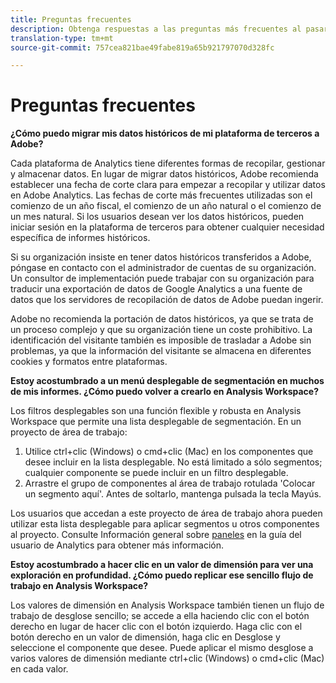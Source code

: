 ```yaml
---
title: Preguntas frecuentes
description: Obtenga respuestas a las preguntas más frecuentes al pasar de una plataforma de terceros a Adobe.
translation-type: tm+mt
source-git-commit: 757cea821bae49fabe819a65b921797070d328fc

---
```



# Preguntas frecuentes

**¿Cómo puedo migrar mis datos históricos de mi plataforma de terceros a Adobe?**

Cada plataforma de Analytics tiene diferentes formas de recopilar, gestionar y almacenar datos. En lugar de migrar datos históricos, Adobe recomienda establecer una fecha de corte clara para empezar a recopilar y utilizar datos en Adobe Analytics. Las fechas de corte más frecuentes utilizadas son el comienzo de un año fiscal, el comienzo de un año natural o el comienzo de un mes natural. Si los usuarios desean ver los datos históricos, pueden iniciar sesión en la plataforma de terceros para obtener cualquier necesidad específica de informes históricos.

Si su organización insiste en tener datos históricos transferidos a Adobe, póngase en contacto con el administrador de cuentas de su organización. Un consultor de implementación puede trabajar con su organización para traducir una exportación de datos de Google Analytics a una fuente de datos que los servidores de recopilación de datos de Adobe puedan ingerir.

Adobe no recomienda la portación de datos históricos, ya que se trata de un proceso complejo y que su organización tiene un coste prohibitivo. La identificación del visitante también es imposible de trasladar a Adobe sin problemas, ya que la información del visitante se almacena en diferentes cookies y formatos entre plataformas.

**Estoy acostumbrado a un menú desplegable de segmentación en muchos de mis informes. ¿Cómo puedo volver a crearlo en Analysis Workspace?**

Los filtros desplegables son una función flexible y robusta en Analysis Workspace que permite una lista desplegable de segmentación. En un proyecto de área de trabajo:

1. Utilice ctrl+clic (Windows) o cmd+clic (Mac) en los componentes que desee incluir en la lista desplegable. No está limitado a sólo segmentos; cualquier componente se puede incluir en un filtro desplegable.
2. Arrastre el grupo de componentes al área de trabajo rotulada 'Colocar un segmento aquí'. Antes de soltarlo, mantenga pulsada la tecla Mayús.

Los usuarios que accedan a este proyecto de área de trabajo ahora pueden utilizar esta lista desplegable para aplicar segmentos u otros componentes al proyecto. Consulte Información general sobre [paneles](/help/analyze/analysis-workspace/c-panels/panels.md) en la guía del usuario de Analytics para obtener más información.

**Estoy acostumbrado a hacer clic en un valor de dimensión para ver una exploración en profundidad. ¿Cómo puedo replicar ese sencillo flujo de trabajo en Analysis Workspace?**

Los valores de dimensión en Analysis Workspace también tienen un flujo de trabajo de desglose sencillo; se accede a ella haciendo clic con el botón derecho en lugar de hacer clic con el botón izquierdo. Haga clic con el botón derecho en un valor de dimensión, haga clic en Desglose y seleccione el componente que desee. Puede aplicar el mismo desglose a varios valores de dimensión mediante ctrl+clic (Windows) o cmd+clic (Mac) en cada valor.
